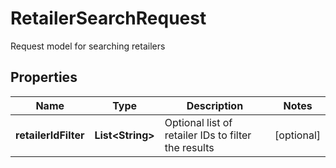 

# RetailerSearchRequest

Request model for searching retailers

## Properties

| Name | Type | Description | Notes |
|------------ | ------------- | ------------- | -------------|
|**retailerIdFilter** | **List&lt;String&gt;** | Optional list of retailer IDs to filter the results |  [optional] |



